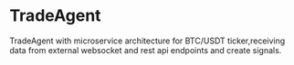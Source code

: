 # TradeAgent
TradeAgent with microservice architecture for BTC/USDT ticker,receiving data from external websocket and rest api endpoints and create signals.
